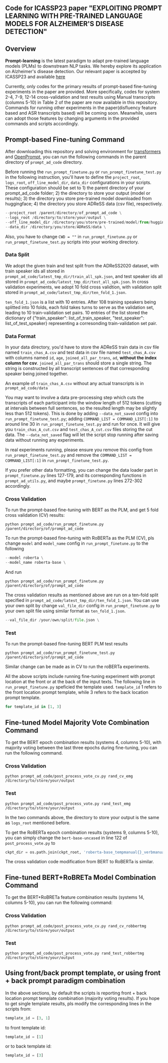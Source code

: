 ## Code for ICASSP23 paper "EXPLOITING PROMPT LEARNING WITH PRE-TRAINED LANGUAGE MODELS FOR ALZHEIMER'S DISEASE DETECTION"

## Overview
**Prompt-learning** is the latest paradigm to adapt pre-trained language models (PLMs) to downstream NLP tasks. We hereby explore its application on Alzheimer's disease detection. Our relevant paper is accepted by ICASSP23 and available [here](https://scholar.google.com/citations?view_op=view_citation&hl=en&user=9aXKHIYAAAAJ&citation_for_view=9aXKHIYAAAAJ:UeHWp8X0CEIC)

Currently, only codes for the primary results of prompt-based fine-tuning experiments in the paper are provided. More specifically, codes for system 2-4, 7-9, 12-14 cross-validation and test results using Manual transcripts (columns 5-10) in Table 2 of the paper are now available in this repository. Commands for running other experiments in the paper(disfluency feature based and ASR transcripts based) will be coming soon. Meanwhile, users can adopt those features by changing arguments in the provided commands and scripts accordingly.

## Prompt-based Fine-tuning Command
After downloading this repository and solving environment for [transformers](https://github.com/huggingface/transformers) and [OpenPrompt](https://github.com/thunlp/OpenPrompt), you can run the following commands in the parent directory of ```prompt_ad_code``` directory.

Before running the ```run_prompt_finetune.py``` or ```run_prompt_finetune_test.py``` in the following instruction, you'll have to define the ```project_root```, ```logs_root```, ```off_line_model_dir```, ```data_dir``` configurations in your scripts. These configuration should be set to 1) the parent directory of your prompt_ad_code folder; 2) the directory to store your output (model or results); 3) the directory you store pre-trained model downloaded from huggingface; 4) the directory you store ADReSS data (csv file), respectively.

```python
--project_root /parent/directory/of_prompt_ad_code \
--logs_root /directory/to/store/your/output \
--off_line_model_dir /directory/you/store/pre-trained/model/from/huggingface \
--data_dir /directory/you/store/ADReSS/data \
```
Also, you have to change ```CWD = ""``` in ```run_prompt_finetune.py``` or ```run_prompt_finetune_test.py``` scripts into your working directory.

<!-- ```python
CWD = "/directory/you/are/working/in"
``` -->

### Data Split
We adopt the given train and test split from the ADReSS2020 dataset, with train speaker ids all stored in ```prompt_ad_code/latest_tmp_dir/train_all_spk.json```, and test speaker ids all stored in  ```prompt_ad_code/latest_tmp_dir/test_all_spk.json```. In cross validation experiments, we adopt 10 fold cross validtion, with validation split stored in ```prompt_ad_code/latest_tmp_dir/ten_fold_1.json```. 

```ten_fold_1.json``` is a list with 10 entries. After 108 training speakers being splitted into 10 folds, each fold takes turns to serve as the validation set, leading to 10 train-validation set pairs. 10 entries of the list stored the dictionary of {"train_speaker": list_of_train_speaker, "test_speaker": list_of_test_speaker} representing a corresonding train-validation set pair. 


### Data Format
In your data directory, you'd have to store the ADReSS train data in csv file named ```train_chas_A.csv``` and test data in csv file named ```test_chas_A.csv``` with columns named ```id```, ```age```, ```joined_all_par_trans```, ```ad```, **without the index column for csv**. ```joined_all_par_trans``` should store a single string. The string is constructed by all transcript sentences of that corresponding speaker being joined together. 

An example of ```train_chas_A.csv``` without any actual transcripts is in ```prompt_ad_code/data```

You may want to involve a data pre-processing step which cuts the transcripts of each participant into the window length of 512 tokens (cutting at intervals between full sentences, so the resulted length may be slightly less than 512 tokens). This is done by adding ```--data_not_saved``` config into ```run_prompt_finetune_test.py```; adding ```COMMAND_LIST = COMMAND_LIST[:1]``` to around line 30 in ```run_prompt_finetune_test.py``` and run for once. It will give you ```train_chas_A_cut.csv``` and ```test_chas_A_cut.csv``` files storing the cut data. The ```--data_not_saved``` flag will let the script stop running after saving data without running any experiments. 

In real experiments running, please ensure you remove this config from ```run_prompt_finetune_test.py``` and remove the ```COMMAND_LIST = COMMAND_LIST[:1]``` in ```run_prompt_finetune_test.py```.

If you prefer other data formatting, you can change the data loader part in ```prompt_finetune.py``` lines 127-179, and its corresponding functions in ```prompt_ad_utils.py```, and maybe ```prompt_finetune.py``` lines 272-302 accordingly.

### Cross Validation
To run the prompt-based fine-tuning with BERT as the PLM, and get 5 fold cross validation (CV) results:
```
python prompt_ad_code/run_prompt_finetune.py /parent/directory/of/prompt_ad_code
```

To run the prompt-based fine-tuning with RoBERTa as the PLM (CV), pls change ```model``` and ```model_name``` config in ```run_prompt_finetune.py``` to the following
```python
--model roberta \
--model_name roberta-base \
```

And run
```
python prompt_ad_code/run_prompt_finetune.py /parent/directory/of/prompt_ad_code
```

The cross validation results as mentioned above are run on a ten-fold split specified in ```prompt_ad_code/latest_tmp_dir/ten_fold_1.json```. You can use your own split by change ```val_file_dir``` config in ```run_prompt_finetune.py``` to your own split file using similar format as ```ten_fold_1.json```.
```python
--val_file_dir /your/own/split/file.json \
```

### Test
To run the prompt-based fine-tuning BERT PLM test results 
```
python prompt_ad_code/run_prompt_finetune_test.py /parent/directory/of/prompt_ad_code
```
Similar change can be made as in CV to run the roBERTa experiments.

All the above scripts include running fine-tuning experiment with prompt location at the front or at the back of the input texts.  The following line in ```run_prompt_finetune.py``` speficied the template used. ```template_id``` 1 refers to the front location prompt template, while 3 refers to the back location prompt template.
```python
for template_id in [1, 3]
```


## Fine-tuned Model Majority Vote Combination Command
To get the BERT epoch combination results (systems 4, columns 5-10), with majority voting between the last three epochs during fine-tuning, you can run the following command.

### Cross Validation
```
python prompt_ad_code/post_process_vote_cv.py rand_cv_emg /directory/to/store/your/output
```

### Test
```
python prompt_ad_code/post_process_vote.py rand_test_emg /directory/to/store/your/output
```

In the two commands above, the directory to store your output is the same as ```logs_root``` mentioned before. 

To get the RoBERTa epoch combination results (systems 9, columns 5-10), you can simply change the ```bert-base-uncased``` in line 122  of ```post_process_vote.py``` to
```python
ckpt_dir = os.path.join(ckpt_root, 'roberta-base_tempmanual{}_verbmanual_full_100'.format(tem_id), 'version_{}'.format(seed))
```
The cross validation code modification from BERT to RoBERTa is similar.


## Fine-tuned BERT+RoBRETa Model Combination Command
To get the BERT+RoBRETa feature combination results (systems 14, columns 5-10), you can run the following command:

### Cross Validation
```
python prompt_ad_code/post_process_vote_cv.py rand_cv_robbertmg /directory/to/store/your/output
```

### Test
```
python prompt_ad_code/post_process_vote.py rand_test_robbertmg /directory/to/store/your/output
```

## Using front/back prompt template, or using front + back prompt paradigm combination
In the above sections, by default the scripts is reporting front + back location prompt template combination (majority voting results). If you hope to get single template results, pls modify the corresponding lines in the scripts from:
```python
template_id = [3, 1]
```
to front template id:
```python
template_id = [1]
```
or to back template id:
```python
template_id = [3]
```